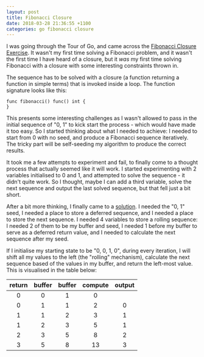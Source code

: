 ```yaml
---
layout: post
title: Fibonacci Closure
date: 2018-03-28 21:36:55 +1100
categories: go fibonacci closure
---
```


I was going through the Tour of Go, and came across the [Fibonacci Closure Exercise][go-fib]. It wasn't my first time solving a Fibonacci problem, and it wasn't the first time I have heard of a closure, but it _was_ my first time solving Fibonacci with a closure with some interesting constraints thrown in.

The sequence has to be solved with a closure (a function returning a function in simple terms) that is invoked inside a loop. The function signature looks like this:
```
func fibonacci() func() int {
}
```

This presents some interesting challenges as I wasn't allowed to pass in the initial sequence of "0, 1" to kick start the process - which would have made it too easy. So I started thinking about what I needed to achieve: I needed to start from 0 with no seed, and produce a Fibonacci sequence iteratively. The tricky part will be self-seeding my algorithm to produce the correct results.

It took me a few attempts to experiment and fail, to finally come to a thought process that actually seemed like it will work. I started experimenting with 2 variables initialised to 0 and 1, and attempted to solve the sequence - it didn't quite work. So I thought, maybe I can add a third variable, solve the next sequence and output the last solved sequence, but that fell just a bit short.

After a bit more thinking, I finally came to a [solution][fib-closure]. I needed the "0, 1" seed, I needed a place to store a deferred sequence, and I needed a place to store the next sequence. I needed 4 variables to store a rolling sequence: I needed 2 of them to be my buffer and seed, I needed 1 before my buffer to serve as a deferred return value, and I needed to calculate the next sequence after my seed.

If I initialise my starting state to be "0, 0, 1, 0", during every iteration, I will shift all my values to the left (the "rolling" mechanism), calculate the next sequence based of the values in my buffer, and return the left-most value. This is visualised in the table below:

| return | buffer | buffer | compute | output |
|:------:|:------:|:------:|:-------:|:------:|
| 0      | 0      | 1      | 0       |        |
| 0      | 1      | 1      | 2       | 0      |
| 1      | 1      | 2      | 3       | 1      |
| 1      | 2      | 3      | 5       | 1      |
| 2      | 3      | 5      | 8       | 2      |
| 3      | 5      | 8      | 13      | 3      |

[go-fib]: https://tour.golang.org/moretypes/26
[fib-closure]: https://github.com/kennethc/kata/tree/master/fibclosure
